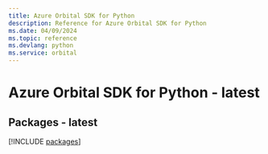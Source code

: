 ```yaml
---
title: Azure Orbital SDK for Python
description: Reference for Azure Orbital SDK for Python
ms.date: 04/09/2024
ms.topic: reference
ms.devlang: python
ms.service: orbital
---
```

# Azure Orbital SDK for Python - latest
## Packages - latest
[!INCLUDE [packages](orbital-index.md)]